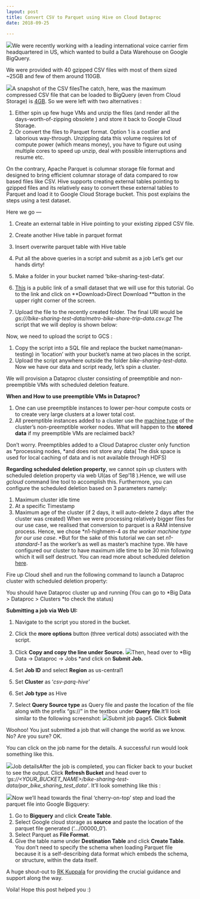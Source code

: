 ```yaml
---
layout: post
title: Convert CSV to Parquet using Hive on Cloud Dataproc
date: 2018-09-25

---
```

![](/img/0*gSryApDZXvZP0r0L.jpg)We were recently working with a leading international voice carrier firm headquartered in US, which wanted to build a Data Warehouse on Google BigQuery.

We were provided with 40 gzipped CSV files with most of them sized ~25GB and few of them around 110GB.

![](/img/1*tTOCwoAnnnuJ3gzI4Na8JA.png)A snapshot of the CSV filesThe catch, here, was the maximum compressed CSV file that can be loaded to BigQuery (even from Cloud Storage) is [4GB](https://cloud.google.com/bigquery/quotas#load_jobs). So we were left with two alternatives :

1. Either spin up few huge VMs and unzip the files (and render all the days-worth-of-zipping obsolete ) and store it back to Google Cloud Storage.
2. Or convert the files to Parquet format.
Option 1 is a costlier and laborious way-through. Unzipping data this volume requires lot of compute power (which means money), you have to figure out using multiple cores to speed up unzip, deal with possible interruptions and resume etc.

On the contrary, Apache Parquet is columnar storage file format and designed to bring efficient columnar storage of data compared to row based files like CSV. Hive supports creating external tables pointing to gzipped files and its relatively easy to convert these external tables to Parquet and load it to Google Cloud Storage bucket. This post explains the steps using a test dataset.

Here we go —

1. Create an external table in Hive pointing to your existing zipped CSV file.
2. Create another Hive table in parquet format
3. Insert overwrite parquet table with Hive table
4. Put all the above queries in a script and submit as a job
Let’s get our hands dirty!

1. Make a folder in your bucket named ‘bike-sharing-test-data’.
2. [This](https://www.dropbox.com/s/askabysvotqijip/metro-bike-share-trip-data.csv.gz?dl=0) is a public link of a small dataset that we will use for this tutorial. Go to the link and click on **Download>Direct Download **button in the upper right corner of the screen.
3. Upload the file to the recently created folder. The final URI would be *gs://<YOUR-BUCKET>/bike-sharing-test-data/metro-bike-share-trip-data.csv.gz*
The script that we will deploy is shown below:

Now, we need to upload the script to GCS :

1. Copy the script into a SQL file and replace the bucket name(manan-testing) in ‘location’ with your bucket’s name at two places in the script.
2. Upload the script anywhere outside the folder *bike-sharing-test-data*.
Now we have our data and script ready, let’s spin a cluster.

We will provision a Dataproc cluster consisting of preemptible and non-preemptible VMs with scheduled deletion feature.

**When and How to use preemptible VMs in Dataproc?**

1. One can use preemptible instances to lower per-hour compute costs or to create very large clusters at a lower total cost.
2. All preemptible instances added to a cluster use the [machine type](https://cloud.google.com/compute/docs/machine-types) of the cluster’s non-preemptible worker nodes.
What will happen to the **stored data** if my preemptible VMs are reclaimed back?

Don’t worry. Preemptibles added to a Cloud Dataproc cluster only function as *processing nodes, *and does not store any data( The disk space is used for local caching of data and is not available through HDFS)

**Regarding scheduled deletion property**, we cannot spin up clusters with scheduled deletion property via web UI(as of Sep’18 ).Hence, we will use *gcloud* command line tool to accomplish this. Furthermore, you can configure the scheduled deletion based on 3 parameters namely:

1. Maximum cluster idle time
2. At a specific Timestamp
3. Maximum age of the cluster (if 2 days, it will auto-delete 2 days after the cluster was created)
When we were processing relatively bigger files for our use case, we realised that conversion to parquet is a RAM intensive process. Hence, we chose *n1-highmem-4 *as the worker machine type for our use case*. *But for the sake of this tutorial we can set *n1-standard-1* as the worker’s as well as master’s machine type. We have configured our cluster to have maximum idle time to be 30 min following which it will self destruct. You can read more about scheduled deletion [here](https://cloud.google.com/dataproc/docs/concepts/configuring-clusters/scheduled-deletion).

Fire up Cloud shell and run the following command to launch a Dataproc cluster with scheduled deletion property:

You should have Dataproc cluster up and running (You can go to *Big Data > Dataproc > Clusters *to check the status)

**Submitting a job via Web UI:**

1. Navigate to the script you stored in the bucket.
2. Click the **more options** button (three vertical dots) associated with the script.
3. Click **Copy **and copy the line under** Source.**
![](/img/1*WhLPBBlUnx5Jli1JKsgvTQ.png)Then, head over to *Big Data -> Dataproc -> Jobs *and click on **Submit Job.**

1. Set **Job ID** and select **Region** as us-central1
2. Set **Cluster** as ‘*csv-parq-hive’*
3. Set **Job type** as Hive
4. Select **Query Source type** as Query file and paste the location of the file along with the prefix “gs://” in the textbox under **Query file**.It’ll look similar to the following screenshot:
![](/img/1*RL32BXZdouVi0DGYMY7Qfw.png)Submit job page5. Click **Submit**

Woohoo! You just submitted a job that will change the world as we know. No? Are you sure? OK.

You can click on the job name for the details. A successful run would look something like this.

![](/img/0*nOgF_h2luDgZM-Fw.png)Job detailsAfter the job is completed, you can flicker back to your bucket to see the output. Click **Refresh Bucket** and head over to *‘gs://<YOUR\_BUCKET\_NAME>/bike-sharing-test-data/par\_bike\_sharing\_test\_data’*. It’ll look something like this :

![](/img/1*8ZzBdHhhUP1JOt-AzE790w.png)Now we’ll head towards the final ‘cherry-on-top’ step and load the parquet file into Google Bigquery:

1. Go to **Bigquery** and click **Create Table**.
2. Select Google cloud storage as **source** and paste the location of the parquet file generated (‘.../00000\_0’).
3. Select Parquet as **File Format**.
4. Give the table name under **Destination Table** and click **Create Table**.
You don’t need to specify the schema when loading Parquet file because it is a self-describing data format which embeds the schema, or structure, within the data itself.

A huge shout-out to [RK Kuppala](https://medium.com/u/5866d707938) for providing the crucial guidance and support along the way.

Voila! Hope this post helped you :)